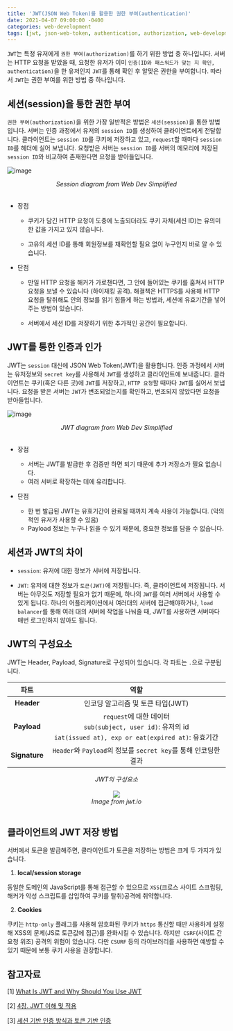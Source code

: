 ```yaml
---
title: 'JWT(JSON Web Token)를 활용한 권한 부여(authentication)'
date: 2021-04-07 09:00:00 -0400
categories: web-development
tags: [jwt, json-web-token, authentication, authorization, web-development, server, client, security]
---
```



`JWT`는 특정 유저에게 `권한 부여(authorization)`를 하기 위한 방법 중 하나입니다. 
서버는 HTTP 요청을 받았을 때, 요청한 유저가 이미 `인증(ID와 패스워드가 맞는 지 확인, authentication)`을 한 유저인지 `JWT`를 통해 확인 후 알맞은 권한을 부여합니다. 따라서 `JWT`는 권한 부여를 위한 방법 중 하나입니다.

## 세션(session)을 통한 권한 부여

`권한 부여(authorization)`을 위한 가장 일반적은 방법은 `세션(session)`을 통한 방법입니다. 서버는 인증 과정에서 유저의 `session ID`를 생성하여 클라이언트에게 전달합니다. 클라이언트는 `session ID`를 쿠키에 저장하고 있고, `request`할 때마다 `session ID`를 헤더에 실어 보냅니다. 요청받은 서버는 `session ID`를 서버의 메모리에 저장된 `session ID`와 비교하여 존재한다면 요청을 받아들입니다.

![image](https://user-images.githubusercontent.com/71360682/113804050-b4dae680-9798-11eb-8888-2eef4e705ade.png)

<div align="center">
  <i>Session diagram from Web Dev Simplified </i>
</div>

<br/>

- 장점

  - 쿠키가 담긴 HTTP 요청이 도중에 노출되더라도 쿠키 자체(세션 ID)는 유의미한 값을 가지고 있지 않습니다.

  - 고유의 세션 ID를 통해 회원정보를 재확인할 필요 없이 누구인지 바로 알 수 있습니다.

- 단점

    - 만일 HTTP 요청을 해커가 가로챈다면, 그 안에 들어있는 쿠키를 훔쳐서 HTTP 요청을 보낼 수 있습니다 (하이재킹 공격). 해결책은 HTTPS를 사용해 HTTP 요청을 탈취해도 안의 정보를 읽기 힘들게 하는 방법과, 세션에 유효기간을 넣어주는 방법이 있습니다.


    - 서버에서 세션 ID를 저장하기 위한 추가적인 공간이 필요합니다.


## JWT를 통한 인증과 인가

JWT는 `session` 대신에 JSON Web Token(JWT)을 활용합니다. 인증 과정에서 서버는 유저정보와 `secret key`를 사용해서 `JWT`를 생성하고 클라이언트에 보내줍니다. 클라이언트는 쿠키(혹은 다른 곳)에 `JWT`를 저장하고, `HTTP 요청`할 때마다 `JWT`를 실어서 보냅니다. 요청을 받은 서버는 `JWT`가 변조되었는지를 확인하고, 변조되지 않았다면 요청을 받아들입니다.

![image](https://user-images.githubusercontent.com/71360682/113804110-da67f000-9798-11eb-896e-51f6a0528def.png)

<div align="center">
  <i>JWT diagram from Web Dev Simplified </i>
</div>

<br/>

- 장점

    - 서버는 JWT를 발급한 후 검증만 하면 되기 때문에 추가 저장소가 필요 없습니다.
    - 여러 서버로 확장하는 데에 유리합니다.

- 단점
  
    - 한 번 발급된 JWT는 유효기간이 완료될 때까지 계속 사용이 가능합니다. (악의적인 유저가 사용할 수 있음)
    - Payload 정보는 누구나 읽을 수 있기 때문에, 중요한 정보를 담을 수 없습니다. 
  

## 세션과 JWT의 차이

- `session`: 유저에 대한 정보가 서버에 저장됩니다.

- `JWT`: 유저에 대한 정보가 `토큰(JWT)`에 저장됩니다. 즉, 클라이언트에 저장됩니다.
서버는 아무것도 저장할 필요가 없기 때문에, 하나의 `JWT`를 여러 서버에서 사용할 수 있게 됩니다. 하나의 어플리케이션에서 여러대의 서버에 접근해야하거나, `load balancer`를 통해 여러 대의 서버에 작업을 나눠줄 때, JWT를 사용하면 서버마다 매번 로그인하지 않아도 됩니다. 

## JWT의 구성요소

JWT는 Header, Payload, Signature로 구성되어 있습니다. 각 파트는 `.`으로 구분됩니다.


|       파트       |  역할   |
| :----------------: | :-----: |
| **Header** | 인코딩 알고리즘 및 토큰 타입(JWT)|
|  **Payload**  |  `request`에 대한 데이터  <br> `sub(subject, user id)`: 유저의 id <br> `iat(issued at), exp or eat(expired at)`: 유효기간 |
| **Signature**  |  `Header`와 `Payload`의 정보를 `secret key`를 통해 인코딩한 결과  |


<div align="center">
  <i>JWT의 구성요소</i>
</div>

<br/>

<div style="text-align:center"><img src="https://user-images.githubusercontent.com/71360682/113804693-09329600-979a-11eb-9323-a129a91c1bdf.png" /></div>

<div align="center">
  <i>Image from jwt.io</i>
</div>

<br/>


## 클라이언트의 JWT 저장 방법

서버에서 토큰을 발급해주면, 클라이언트가 토큰을 저장하는 방법은 크게 두 가지가 있습니다.


1. **local/session storage**

동일한 도메인의 JavaScript를 통해 접근할 수 있으므로 `XSS`(크로스 사이트 스크립팅, 해커가 악성 스크립트를 삽입하여 쿠키를 탈취)공격에 취약합니다.

2. **Cookies**

쿠키는 `http-only` 플래그를 사용해 암호화된 쿠키가 `https` 통신할 때만 사용하게 설정해 XSS의 문제(JS로 토큰값에 접근)를 완화시킬 수 있습니다. 하지만` CSRF`(사이트 간 요청 위조) 공격의 위험이 있습니다. 다만 `CSURF` 등의 라이브러리를 사용하면 예방할 수 있기 때문에 보통 쿠키 사용을 권장합니다.

## 참고자료 

[1] [What Is JWT and Why Should You Use JWT](https://www.youtube.com/watch?v=7Q17ubqLfaM)

[2] [4장. JWT 이해 및 적용](https://backend-intro.vlpt.us/4/)

[3] [세션 기반 인증 방식과 토큰 기반 인증](https://yonghyunlee.gitlab.io/node/jwt/)
